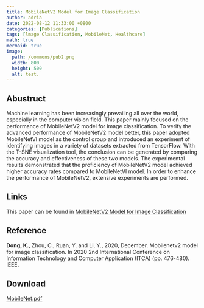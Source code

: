 ```yaml
---
title: MobileNetV2 Model for Image Classification
author: adria
date: 2022-08-12 11:33:00 +0800
categories: [Publications]
tags: [lmage Classification, MobileNet, Healthcare]
math: true
mermaid: true
image:
  path: /commons/pub2.png
  width: 800
  height: 500
  alt: test.
---
```


## Abustruct


Machine learning has been increasingly prevailing all over the world, especially in the computer vision field. This paper mainly focused on the performance of MobileNetV2 model for image classification. To verify the advanced performance of MobileNetV2 model better, this paper adopted MobileNetVl model as the control group and introduced an experiment of identifying images in a variety of datasets extracted from TensorFlow. With the T-SNE visualization tool, the conclusion can be generated by comparing the accuracy and effectiveness of these two models. The experimental results demonstrated that the proficiency of MobileNetV2 model achieved higher accuracy rates compared to MobileNetVl model. In order to enhance the performance of MobileNetV2, extensive experiments are performed.


## Links
This paper can be found in [MobileNetV2 Model for Image Classification](https://ieeexplore.ieee.org/abstract/document/9422058)

## Reference
**Dong, K.**, Zhou, C., Ruan, Y. and Li, Y., 2020, December. Mobilenetv2 model for image classification. In 2020 2nd International Conference on Information Technology and Computer Application (ITCA) (pp. 476-480). IEEE.

## Download
<a href="/commons/pubs/MobileNet.pdf">MobileNet.pdf</a>